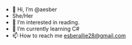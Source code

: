 - 👋 Hi, I’m @aesber
- She/Her
- 👀 I’m interested in reading.
- 🌱 I’m currently learning C#
- 📫 How to reach me esberallie28@gmail.com

<!---
aesber/aesber is a ✨ special ✨ repository because its `README.md` (this file) appears on your GitHub profile.
You can click the Preview link to take a look at your changes.
--->
